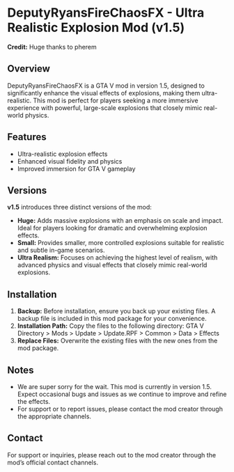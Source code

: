 # DeputyRyansFireChaosFX - Ultra Realistic Explosion Mod (v1.5)

**Credit:** Huge thanks to pherem

## Overview

DeputyRyansFireChaosFX is a GTA V mod in version 1.5, designed to significantly enhance the visual effects of explosions, making them ultra-realistic. This mod is perfect for players seeking a more immersive experience with powerful, large-scale explosions that closely mimic real-world physics.

## Features

- Ultra-realistic explosion effects
- Enhanced visual fidelity and physics
- Improved immersion for GTA V gameplay

## Versions

**v1.5** introduces three distinct versions of the mod:

- **Huge:** Adds massive explosions with an emphasis on scale and impact. Ideal for players looking for dramatic and overwhelming explosion effects.
- **Small:** Provides smaller, more controlled explosions suitable for realistic and subtle in-game scenarios.
- **Ultra Realism:** Focuses on achieving the highest level of realism, with advanced physics and visual effects that closely mimic real-world explosions.

## Installation

1. **Backup:** Before installation, ensure you back up your existing files. A backup file is included in this mod package for your convenience.
2. **Installation Path:** Copy the files to the following directory: GTA V Directory > Mods > Update > Update.RPF > Common > Data > Effects
3. **Replace Files:** Overwrite the existing files with the new ones from the mod package.

## Notes

- We are super sorry for the wait. This mod is currently in version 1.5. Expect occasional bugs and issues as we continue to improve and refine the effects.
- For support or to report issues, please contact the mod creator through the appropriate channels.

## Contact

For support or inquiries, please reach out to the mod creator through the mod’s official contact channels.
